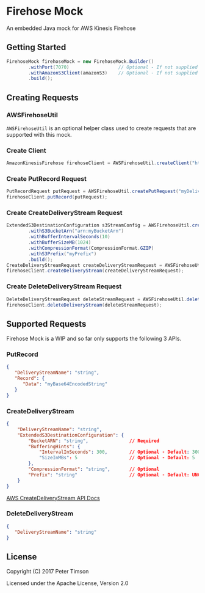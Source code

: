 # Firehose Mock
An embedded Java mock for AWS Kinesis Firehose

## Getting Started
```java
FirehoseMock firehoseMock = new FirehoseMock.Builder()
        .withPort(7070)                  // Optional - If not supplied will use free random port
        .withAmazonS3Client(amazonS3)    // Optional - If not supplied will use AmazonS3ClientBuilder.defaultClient()
        .build();
```

## Creating Requests
### AWSFirehoseUtil

`AWSFirehoseUtil` is an optional helper class used to create requests that are supported with this mock. 

### Create Client
```java
AmazonKinesisFirehose firehoseClient = AWSFirehoseUtil.createClient("http://127.0.0.1:7070", "eu-west-1");
```

### Create PutRecord Request
```java
PutRecordRequest putRequest = AWSFirehoseUtil.createPutRequest("myDeliveryStream", "myData");
firehoseClient.putRecord(putRequest);
```

### Create CreateDeliveryStream Request
```java
ExtendedS3DestinationConfiguration s3StreamConfig = AWSFirehoseUtil.createS3DeliveryStream()
        .withS3BucketArn("arn:myBucketArn")
        .withBufferIntervalSeconds(10)
        .withBufferSizeMB(1024)
        .withCompressionFormat(CompressionFormat.GZIP)
        .withS3Prefix("myPrefix")
        .build();
CreateDeliveryStreamRequest createDeliveryStreamRequest = AWSFirehoseUtil.createDeliveryStreamRequest("myDeliverStream", s3StreamConfig);
firehoseClient.createDeliveryStream(createDeliveryStreamRequest);
```

### Create DeleteDeliveryStream Request
```java
DeleteDeliveryStreamRequest deleteStreamRequest = AWSFirehoseUtil.deleteDeliveryStreamRequest(streamName);
firehoseClient.deleteDeliveryStream(deleteStreamRequest);
```
## Supported Requests
Firehose Mock is a WIP and so far only supports the following 3 APIs.

### PutRecord
```json
{
   "DeliveryStreamName": "string",
   "Record": { 
      "Data": "myBase64EncodedString"
   }
}
```

### CreateDeliveryStream
```json
{
    "DeliveryStreamName": "string",
    "ExtendedS3DestinationConfiguration": {
        "BucketARN": "string",               // Required
        "BufferingHints": {
            "IntervalInSeconds": 300,        // Optional - Default: 300
            "SizeInMBs": 5                   // Optional - Default: 5
        },
        "CompressionFormat": "string",       // Optional
        "Prefix": "string"                   // Optional - Default: UNCOMPRESSED
    }
}
```
    
[AWS CreateDeliveryStream API Docs](http://docs.aws.amazon.com/firehose/latest/APIReference/API_CreateDeliveryStream.html)

### DeleteDeliveryStream

```json
{
   "DeliveryStreamName": "string"
}
```

## License
Copyright (C) 2017 Peter Timson

Licensed under the Apache License, Version 2.0